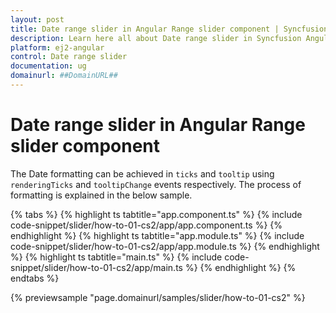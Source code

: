 ```yaml
---
layout: post
title: Date range slider in Angular Range slider component | Syncfusion
description: Learn here all about Date range slider in Syncfusion Angular Range slider component of Syncfusion Essential JS 2 and more.
platform: ej2-angular
control: Date range slider 
documentation: ug
domainurl: ##DomainURL##
---
```


# Date range slider in Angular Range slider component

The Date formatting can be achieved in `ticks` and `tooltip` using `renderingTicks` and `tooltipChange` events respectively.
The process of formatting is explained in the below sample.

{% tabs %}
{% highlight ts tabtitle="app.component.ts" %}
{% include code-snippet/slider/how-to-01-cs2/app/app.component.ts %}
{% endhighlight %}
{% highlight ts tabtitle="app.module.ts" %}
{% include code-snippet/slider/how-to-01-cs2/app/app.module.ts %}
{% endhighlight %}
{% highlight ts tabtitle="main.ts" %}
{% include code-snippet/slider/how-to-01-cs2/app/main.ts %}
{% endhighlight %}
{% endtabs %}
  
{% previewsample "page.domainurl/samples/slider/how-to-01-cs2" %}
